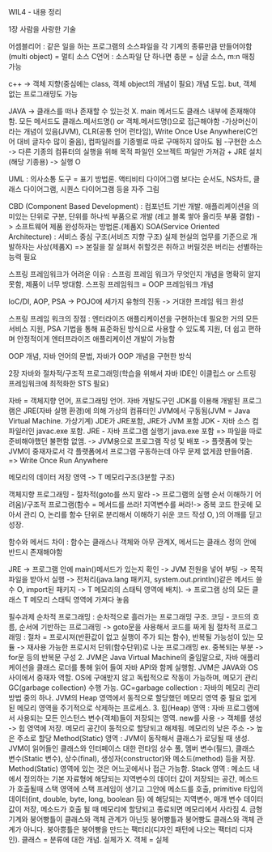 WIL4 - 내용 정리

1장 사람을 사랑한 기술

어셈블리어 : 같은 일을 하는 프로그램의 소스파일을 각 기계의 종류만큼 만들어야함(multi object) = 멀티 소스
C언어 : 소스파일 단 하나면 충분 = 싱글 소스, m:n 매칭 가능

c++ -> 객체 지향(중심에는 class, 객체 object의 개념이 필요) 개념 도입. but, 객체 없는 프로그래밍도 가능

JAVA -> 클래스를 떠나 존재할 수 있는것 X. main 메서드도 클래스 내부에 존재해야함. 모든 메서드도 클래스.메서드명() or 객체.메서드명()으로 접근해야함 -가상머신이라는 개념이 있음(JVM), CLR(공통 언어 런타임), Write Once Use Anywhere(C언어 대비 글자수 많이 줄음), 컴파일러를 기종별로 따로 구매하지 않아도 됨 -구현한 소스 -> 다른 기종의 컴퓨터의 실행을 위해 목적 파일인 오브젝트 파일만 가져감 + JRE 설치(해당 기종용) -> 실행 O

UML : 의사소통 도구 = 표기 방법론. 액티비티 다이어그램 보다는 순서도, NS차트, 클래스 다이어그램, 시퀀스 다이어그램 등을 자주 그림

CBD (Component Based Development) : 컴포넌트 기반 개발. 애플리케이션을 의미있는 단위로 구분, 단위를 하나씩 부품으로 개발 (레고 블록 쌓아 올리듯 부품 결함) -> 소프트웨어 제품 완성하자는 방법론.(제품X)
SOA(Service Oriented Architecture) : 서비스 중심 구조(서비즈 지향 구조) 실제 현실의 업무를 기준으로 개발하자는 사상(제품X) => 본질을 잘 살펴서 취할것은 취하고 버릴것은 버리는 선별하는 능력 필요

스프링 프레임워크가 어려운 이유 : 스프링 프레임 워크가 무엇인지 개념을 명확히 알지 못함, 제품이 너무 방대함.
스프링 프레임워크 = OOP 프레임워크 개념

IoC/DI, AOP, PSA -> POJO에 세가지 유형의 진동 -> 거대한 프레임 워크 완성

스프링 프레임 워크의 장점 : 엔터라이즈 애플리케이션을 구현하는데 필요한 거의 모든 서비스 지원, PSA 기법을 통해 표준화된 방식으로 사용할 수 있도록 지원, 더 쉽고 편하며 안정적이게 엔터프라이즈 애플리케이션 개발이 가능함

OOP 개념, 자바 언어의 문법, 자바가 OOP 개념을 구현한 방식

2장 자바와 절차적/구조적 프로그래밍(학습을 위해서 자바 IDE인 이클립스 or 스트링 프레임워크에 최적화한 STS 필요)

자바 = 객체지향 언어, 프로그래밍 언어. 자바 개발도구인 JDK를 이용해 개발된 프로그램은 JRE(자바 실행 환경)에 의해 가상의 컴퓨터인 JVM에서 구동됨(JVM = Java Virtual Machine. 가상기계) JDE가 JRE포함, JRE가 JVM 포함
JDK - 자바 소스 컴파일러인 javac.exe 포함. JRE - 자바 프로그램 실행기 java.exe 포함 => 파일을 따로 준비해야했던 불편함 없앰. -> JVM용으로 프로그램 작성 및 배포 -> 플랫폼에 맞는 JVM이 중재자로서 각 플랫폼에서 프로그램 구동하는데 아무 문제 없게끔 만들어줌. => Write Once Run Anywhere

메모리의 데이터 저장 영역 -> T 메모리구조(3분할 구조)

객체지향 프로그래밍 - 절차적(goto를 쓰지 말라 -> 프로그램의 실행 순서 이해하기 어려움)/구조적 프로그램(함수 = 메서드를 쓰라! 지역변수를 써라!-> 중복 코드 한곳에 모아서 관리 O, 논리를 함수 단위로 분리해서 이해하기 쉬운 코드 작성 O, )의 어깨를 딛고 성장.

함수와 메서드 차이 : 함수는 클래스나 객체와 아무 관계X, 메서드는 클래스 정의 안에 반드시 존재해야함

JRE -> 프로그램 안에 main()메서드가 있는지 확인 -> JVM 전원을 넣어 부팅 -> 목적 파일을 받아서 실행 -> 전처리(java.lang 패키지, system.out.println()같은 메서드 쓸 수 O, import된 패키지 -> T 메모리의 스태틱 영역에 배치). -> 프로그램 상의 모든 클래스 T 메모리 스태틱 영역에 가져다 놓음

필수과제
순차적 프로그래밍 : 순차적으로 흘러가는 프로그래밍 구조. 코딩 - 코드의 흐름, 순서에 기반하는 프로그래밍 -> goto문을 사용해서 코드를 짜게 됨
절차적 프로그래밍 : 절차 = 프로시져(반환값이 없고 실행이 주가 되는 함수), 반복될 가능성이 있는 모듈 -> 재사용 가능한 프로시저 단위(함수단위)로 나눈 프로그래밍 ex. 중복되는 부분 -> for문 등의 반복문 구성 2. JVM은 Java Virtual Machine의 줄임말으로, 자바 애플리케이션을 클래스 로더를 통해 읽어 들여 자바 API와 함께 실행함. JVM은 JAVA와 OS사이에서 중재자 역할. OS에 구애받지 않고 독립적으로 작동이 가능하며, 메모기 관리 GC(garbage collection) 수행 가능.
GC=garbage collection : 자바의 메모리 관리 방법 중의 하나. JVM의 Heap 영역에서 동적으로 할당했던 메모리 영역 중 필요 없게 된 메모리 영역을 주기적으로 삭제하는 프로세스. 3. 힙(Heap) 영역 : 자바 프로그램에서 사용되는 모든 인스턴스 변수(객체)들이 저장되는 영역. new를 사용 -> 객체를 생성 -> 힙 영역에 저장. 메모리 공간이 동적으로 할당되고 해제됨. 메모리의 낮은 주소 -> 높은 주소로 할당
Method(Static) 영역 : JVM이 동작해서 클래스가 로딩될 때 생성. JVM이 읽어들인 클래스와 인터페이스 대한 런타임 상수 풀, 멤버 변수(필드), 클래스 변수(Static 변수), 상수(final), 생성자(constructor)와 메소드(method) 등을 저장. Method(Static) 영역에 있는 것은 어느곳에서나 접근 가능함.
Stack 영역 : 메소드 내에서 정의하는 기본 자료형에 해당되는 지역변수의 데이터 값이 저장되는 공간, 메소드가 호출될때 스택 영역에 스택 프레임이 생기고 그안에 메소드를 호출, primitive 타입의 데이터(int, double, byte, long, boolean 등) 에 해당되는 지역변수, 매개 변수 데이터 값이 저장, 메소드가 호출 될 때 메모리에 할당되고 종료되면 메모리에서 사라짐 4. 금형기계와 붕어빵틀이 클래스와 객체 관계가 아닌듯 붕어빵틀과 붕어빵도 클래스와 객체 관계가 아니다. 붕아쁭틀은 붕어빵을 만드는 팩터리(디자인 패턴에 나오는 팩터리 디자인). 클래스 = 분류에 대한 개념. 실체가 X. 객체 = 실체
